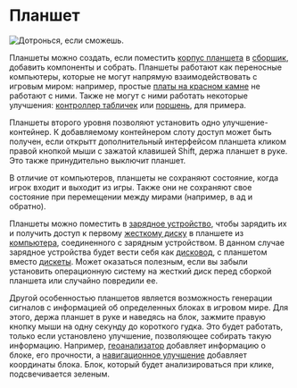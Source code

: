 # Планшет

![Дотронься, если сможешь.](item:opencomputers:tablet)

Планшеты можно создать, если поместить [корпус планшета](tabletCase1.md) в [сборщик](../block/assembler.md), добавить компоненты и собрать. Планшеты работают как переносные компьютеры, которые не могут напрямую взаимодействовать с игровым миром: например, простые [платы на красном камне](redstoneCard1.md) не работают с ними. Также не могут с ними работать некоторые улучшения: [контроллер табличек](signUpgrade.md) или [поршень](pistonUpgrade.md), для примера.

Планшеты второго уровня позволяют установить одно улучшение-контейнер. К добавляемому контейнером слоту доступ может быть получен, если открытт дополнительный интерфейсом планшета кликом правой кнопкой мыши с зажатой клавишей Shift, держа планшет в руке. Это также принудительно выключит планшет.

В отличие от компьютеров, планшеты не сохраняют состояние, когда игрок входит и выходит из игры. Также они не сохраняют свое состояние при перемещении между мирами (например, в ад и обратно).

Планшеты можно поместить в [зарядное устройство](../block/charger.md), чтобы зарядить их и получить доступ к первому [жесткому диску](hdd1.md) в планшете из [компьютера](../general/computer.md), соединенного с зарядным устройством. В данном случае зарядное устройства будет вести себя как [дисковод](../block/diskDrive.md), с планшетом вместо [дискеты](floppy.md). Может оказаться полезным, если вы забыли установить операционную систему на жесткий диск перед сборкой планшета или случайно повредили ее.

Другой особенностью планшетов является возможность генерации сигналов с информацией об определенных блоках в игровом мире. Для этого, держа планшет в руке и наведясь на блок, зажмите правую кнопку мыши на одну секунду до короткого гудка. Это будет работать, только если установлено улучшение, позволяющее собирать такую информацию. Например, [геоанализатор](../block/geolyzer.md) добавляет информацию о блоке, его прочности, а [навигационное улучшение](navigationUpgrade.md) добавляет координаты блока. Блок, который будет анализироваться при клике, подсвечивается зеленым.
